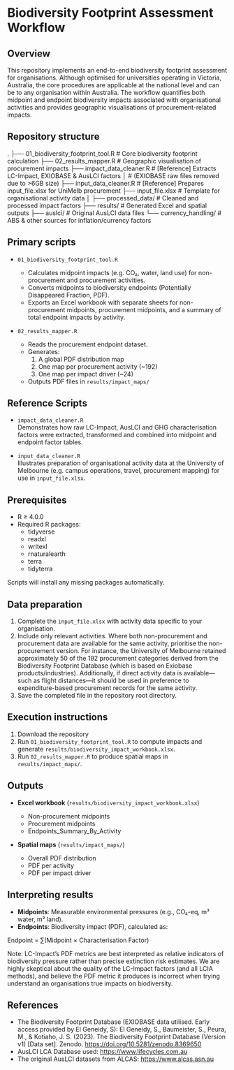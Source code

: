 # Biodiversity Footprint Assessment Workflow

## Overview

This repository implements an end-to-end biodiversity footprint assessment for organisations. Although optimised for universities operating in Victoria, Australia, the core procedures are applicable at the national level and can be to any organisation within Australia. The workflow quantifies both midpoint and endpoint biodiversity impacts associated with organisational activities and provides geographic visualisations of procurement-related impacts.

## Repository structure
.
├── 01_biodiversity_footprint_tool.R   # Core biodiversity footprint calculation
├── 02_results_mapper.R                # Geographic visualisation of procurement impacts
├── impact_data_cleaner.R              # [Reference] Extracts LC-Impact, EXIOBASE & AusLCI factors
│                                      # (EXIOBASE raw files removed due to >6GB size)
├── input_data_cleaner.R               # [Reference] Prepares input_file.xlsx for UniMelb procurement
├── input_file.xlsx                    # Template for organisational activity data
│
├── processed_data/                    # Cleaned and processed impact factors
├── results/                           # Generated Excel and spatial outputs
├── auslci/                            # Original AusLCI data files
└── currency_handling/                 # ABS & other sources for inflation/currency factors

## Primary scripts

- `01_biodiversity_footprint_tool.R`  
  - Calculates midpoint impacts (e.g. CO₂, water, land use) for non-procurement and procurement activities.  
  - Converts midpoints to biodiversity endpoints (Potentially Disappeared Fraction, PDF).  
  - Exports an Excel workbook with separate sheets for non-procurement midpoints, procurement midpoints, and a summary of total endpoint impacts by activity.

- `02_results_mapper.R`  
  - Reads the procurement endpoint dataset.  
  - Generates:  
    1. A global PDF distribution map  
    2. One map per procurement activity (~192)
    3. One map per impact driver (~24)
  - Outputs PDF files in `results/impact_maps/`

## Reference Scripts

- `impact_data_cleaner.R`  
  Demonstrates how raw LC-Impact, AusLCI and GHG characterisation factors were extracted, transformed and combined into midpoint and endpoint factor tables.

- `input_data_cleaner.R`  
  Illustrates preparation of organisational activity data at the University of Melbourne (e.g. campus operations, travel, procurement mapping) for use in `input_file.xlsx`.

## Prerequisites

- R ≥ 4.0.0  
- Required R packages:  
  - tidyverse  
  - readxl  
  - writexl  
  - rnaturalearth  
  - terra  
  - tidyterra  

Scripts will install any missing packages automatically.

## Data preparation

1. Complete the `input_file.xlsx` with activity data specific to your organisation.  
2. Include only relevant activities. Where both non-procurement and procurement data are available for the same activity, prioritise the non-procurement version. For instance, the University of Melbourne retained approximately 50 of the 192 procurement categories derived from the Biodiversity Footprint Database (which is based on Exiobase products/industries). Additionally, if direct activity data is available—such as flight distances—it should be used in preference to expenditure-based procurement records for the same activity.  
3. Save the completed file in the repository root directory.

## Execution instructions

1. Download the repository
2. Run `01_biodiversity_footprint_tool.R` to compute impacts and generate `results/biodiversity_impact_workbook.xlsx`.  
3. Run `02_results_mapper.R` to produce spatial maps in `results/impact_maps/`.

## Outputs

- **Excel workbook** (`results/biodiversity_impact_workbook.xlsx`)  
  - Non-procurement midpoints  
  - Procurement midpoints  
  - Endpoints_Summary_By_Activity  

- **Spatial maps** (`results/impact_maps/`)  
  - Overall PDF distribution  
  - PDF per activity  
  - PDF per impact driver

## Interpreting results

- **Midpoints**: Measurable environmental pressures (e.g., CO₂-eq, m³ water, m² land).  
- **Endpoints**: Biodiversity impact (PDF), calculated as:  

Endpoint = ∑(Midpoint × Characterisation Factor)

Note: LC-Impact’s PDF metrics are best interpreted as relative indicators of biodiversity pressure rather than precise extinction risk estimates. We are highly skeptical about the quality of the LC-Impact factors (and all LCIA methods), and believe the PDF metric it produces is incorrect when trying understand an organisations true impacts on biodiversity. 

## References

- The Biodiversity Footprint Database (EXIOBASE data utilised. Early access provided by El Geneidy, S): El Geneidy, S., Baumeister, S., Peura, M., & Kotiaho, J. S. (2023). The Biodiversity Footprint Database (Version v1) [Data set]. Zenodo. https://doi.org/10.5281/zenodo.8369650  
- AusLCI LCA Database used: https://www.lifecycles.com.au  
- The original AusLCI datasets from ALCAS: https://www.alcas.asn.au
